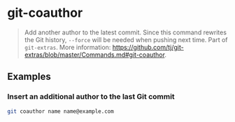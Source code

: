 # git-coauthor

> Add another author to the latest commit. Since this command rewrites the Git history, `--force` will be needed when pushing next time. Part of `git-extras`. More information: <https://github.com/tj/git-extras/blob/master/Commands.md#git-coauthor>.

## Examples

### Insert an additional author to the last Git commit

```bash
git coauthor name name@example.com
```

